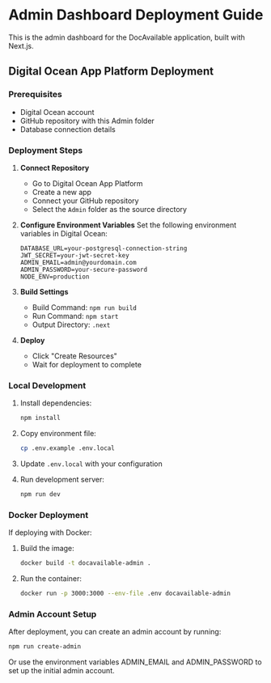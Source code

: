 # Admin Dashboard Deployment Guide

This is the admin dashboard for the DocAvailable application, built with Next.js.

## Digital Ocean App Platform Deployment

### Prerequisites
- Digital Ocean account
- GitHub repository with this Admin folder
- Database connection details

### Deployment Steps

1. **Connect Repository**
   - Go to Digital Ocean App Platform
   - Create a new app
   - Connect your GitHub repository
   - Select the `Admin` folder as the source directory

2. **Configure Environment Variables**
   Set the following environment variables in Digital Ocean:
   ```
   DATABASE_URL=your-postgresql-connection-string
   JWT_SECRET=your-jwt-secret-key
   ADMIN_EMAIL=admin@yourdomain.com
   ADMIN_PASSWORD=your-secure-password
   NODE_ENV=production
   ```

3. **Build Settings**
   - Build Command: `npm run build`
   - Run Command: `npm start`
   - Output Directory: `.next`

4. **Deploy**
   - Click "Create Resources"
   - Wait for deployment to complete

### Local Development

1. Install dependencies:
   ```bash
   npm install
   ```

2. Copy environment file:
   ```bash
   cp .env.example .env.local
   ```

3. Update `.env.local` with your configuration

4. Run development server:
   ```bash
   npm run dev
   ```

### Docker Deployment

If deploying with Docker:

1. Build the image:
   ```bash
   docker build -t docavailable-admin .
   ```

2. Run the container:
   ```bash
   docker run -p 3000:3000 --env-file .env docavailable-admin
   ```

### Admin Account Setup

After deployment, you can create an admin account by running:
```bash
npm run create-admin
```

Or use the environment variables ADMIN_EMAIL and ADMIN_PASSWORD to set up the initial admin account.
